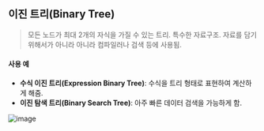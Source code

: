 ## 이진 트리(Binary Tree)
> 모든 노드가 최대 2개의 자식을 가질 수 있는 트리.
> 특수한 자료구조. 자료를 담기 위해서가 아니라 아니라 컴파일러나 검색 등에 사용됨.

#### 사용 예
* **수식 이진 트리(Expression Binary Tree)**: 수식을 트리 형태로 표현하여 계산하게 해줌.
* **이진 탐색 트리(Binary Search Tree)**: 아주 빠른 데이터 검색을 가능하게 함.


![image](https://user-images.githubusercontent.com/22133824/144137096-3e1542c6-015d-4c0a-8a57-013607b87a65.png)
